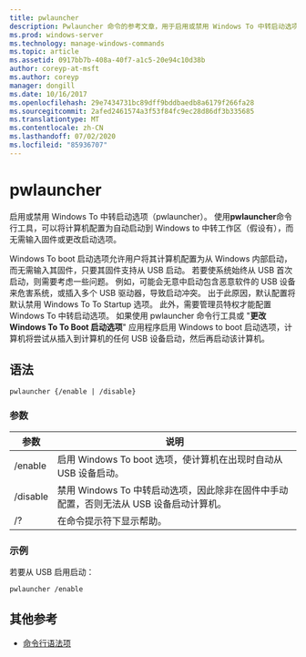 ```yaml
---
title: pwlauncher
description: Pwlauncher 命令的参考文章，用于启用或禁用 Windows To 中转启动选项（pwlauncher）。
ms.prod: windows-server
ms.technology: manage-windows-commands
ms.topic: article
ms.assetid: 0917bb7b-408a-40f7-a1c5-20e94c10d38b
author: coreyp-at-msft
ms.author: coreyp
manager: dongill
ms.date: 10/16/2017
ms.openlocfilehash: 29e7434731bc89dff9bddbaedb8a6179f266fa28
ms.sourcegitcommit: 2afed2461574a3f53f84fc9ec28d86df3b335685
ms.translationtype: MT
ms.contentlocale: zh-CN
ms.lasthandoff: 07/02/2020
ms.locfileid: "85936707"
---
```

# <a name="pwlauncher"></a>pwlauncher

启用或禁用 Windows To 中转启动选项（pwlauncher）。 使用**pwlauncher**命令行工具，可以将计算机配置为自动启动到 Windows to 中转工作区（假设有），而无需输入固件或更改启动选项。

Windows To boot 启动选项允许用户将其计算机配置为从 Windows 内部启动，而无需输入其固件，只要其固件支持从 USB 启动。 若要使系统始终从 USB 首次启动，则需要考虑一些问题。 例如，可能会无意中启动包含恶意软件的 USB 设备来危害系统，或插入多个 USB 驱动器，导致启动冲突。 出于此原因，默认配置将默认禁用 Windows To To Startup 选项。 此外，需要管理员特权才能配置 Windows To 中转启动选项。 如果使用 pwlauncher 命令行工具或 "**更改 Windows To To Boot 启动选项**" 应用程序启用 Windows to boot 启动选项，计算机将尝试从插入到计算机的任何 USB 设备启动，然后再启动该计算机。

## <a name="syntax"></a>语法

```
pwlauncher {/enable | /disable}
```

### <a name="parameters"></a>参数

| 参数 | 说明 |
|--|--|
| /enable | 启用 Windows To boot 选项，使计算机在出现时自动从 USB 设备启动。 |
| /disable | 禁用 Windows To 中转启动选项，因此除非在固件中手动配置，否则无法从 USB 设备启动计算机。 |
| /? | 在命令提示符下显示帮助。 |

### <a name="examples"></a>示例

若要从 USB 启用启动：

```
pwlauncher /enable
```

## <a name="additional-references"></a>其他参考

- [命令行语法项](command-line-syntax-key.md)
